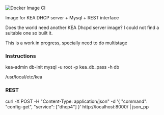 ![Docker Image CI](https://github.com/fsedano/kea-dhcp-server/workflows/Docker%20Image%20CI/badge.svg)

Image for KEA DHCP server + Mysql + REST interface

Does the world need another KEA Dhcpd server image? I could not find a suitable one
so built it.

This is a work in progress, specially need to do multistage

### Instructions

kea-admin db-init mysql -u root -p kea_db_pass  -h db

/usr/local/etc/kea

### REST
curl -X POST -H "Content-Type: application/json" -d '{ "command": "config-get", "service": ["dhcp4"] }' http://localhost:8000/ | json_pp
